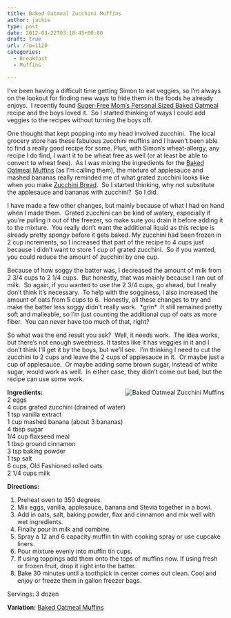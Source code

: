 ```yaml
---
title: Baked Oatmeal Zucchini Muffins
author: jackie
type: post
date: 2012-03-22T03:18:45+00:00
draft: true
url: /?p=1120
categories:
  - Breakfast
  - Muffins

---
```

I&#8217;ve been having a difficult time getting Simon to eat veggies, so I&#8217;m always on the lookout for finding new ways to hide them in the foods he already enjoys.  I recently found [Suger-Free Mom&#8217;s Personal Sized Baked Oatmeal][1] recipe and the boys loved it.  So I started thinking of ways I could add veggies to the recipes without turning the boys off.

One thought that kept popping into my head involved zucchini.  The local grocery store has these fabulous zucchini muffins and I haven&#8217;t been able to find a really good recipe for some. Plus, with Simon&#8217;s wheat-allergy, any recipe I do find, I want it to be wheat free as well (or at least be able to convert to wheat free).  As I was mixing the ingredients for the [Baked Oatmeal Muffins][2] (as I&#8217;m calling them), the mixture of applesauce and mashed bananas really reminded me of what grated zucchini looks like when you make [Zucchini Bread][3].  So I started thinking, why not substitute the applesauce and bananas with zucchini?  So I did.

I have made a few other changes, but mainly because of what I had on hand when I made them.  Grated zucchini can be kind of watery, especially if you&#8217;re pulling it out of the freezer, so make sure you drain it before adding it to the mixture.  You really don&#8217;t want the additional liquid as this recipe is already pretty spongy before it gets baked. My zucchini had been frozen in 2 cup increments, so I increased that part of the recipe to 4 cups just because I didn&#8217;t want to store 1 cup of grated zucchini.  So if you wanted, you could reduce the amount of zucchini by one cup.

Because of how soggy the batter was, I decreased the amount of milk from 2 3/4 cups to 2 1/4 cups.  But honestly, that was mainly because I ran out of milk.  So again, if you wanted to use the 2 3/4 cups, go ahead, but I really don&#8217;t think it&#8217;s necessary.  To help with the sogginess, I also increased the amount of oats from 5 cups to 6.  Honestly, all these changes to try and make the batter less soggy didn&#8217;t really work.  \*grin\*  It still remained pretty soft and malleable, so I&#8217;m just counting the additional cup of oats as more fiber.  You can never have too much of that, right?

So what was the end result you ask?  Well, it needs work.  The idea works, but there&#8217;s not enough sweetness. It tastes like it has veggies in it and I don&#8217;t think I&#8217;ll get it by the boys, but we&#8217;ll see.  I&#8217;m thinking I need to cut the zucchini to 2 cups and leave the 2 cups of applesauce in it.  Or maybe just a cup of applesauce.  Or maybe adding some brown sugar, instead of white sugar, would work as well.  In either case, they didn&#8217;t come out bad, but the recipe can use some work.

<img decoding="async" style="margin: 0pt 0pt 10px 10px; float: right;" src="/wp-content/uploads/2012/03/Baked-Oatmeal-Zucchini-Muffins.jpg" alt="Baked Oatmeal Zucchini Muffins" /> **Ingredients:**  
2 eggs  
4 cups grated zucchini (drained of water)  
1 tsp vanilla extract  
1 cup mashed banana (about 3 bananas)  
4 tbsp sugar  
1/4 cup flaxseed meal  
1 tbsp ground cinnamon  
3 tsp baking powder  
1 tsp salt  
6 cups, Old Fashioned rolled oats  
2 1/4 cups milk

**Directions:**

  1. Preheat oven to 350 degrees.
  2. Mix eggs, vanilla, applesauce, banana and Stevia together in a bowl.
  3. Add in oats, salt, baking powder, flax and cinnamon and mix well with wet ingredients.
  4. Finally pour in milk and combine.
  5. Spray a 12 and 6 capacity muffin tin with cooking spray or use cupcake liners.
  6. Pour mixture evenly into muffin tin cups.
  7. If using toppings add them onto the tops of muffins now. If using fresh or frozen fruit, drop it right into the batter.
  8. Bake 30 minutes until a toothpick in center comes out clean. Cool and enjoy or freeze them in gallon freezer bags.

Servings: 3 dozen

**Variation:** [Baked Oatmeal Muffins][2]

 [1]: http://www.sugarfreemom.com/recipes/personal-sized-baked-oatmeal-with-individual-toppings-gluten-free-diabetic-friendly/
 [2]: /2012/03/19/1121/baked-oatmeal-muffins
 [3]: /2010/07/13/873/zucchini-bread-2